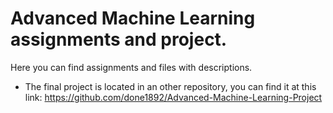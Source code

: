 # Advanced Machine Learning assignments and project.


Here you can find assignments and files with descriptions.

- The final project is located in an other repository, you can find it at this link:
  https://github.com/done1892/Advanced-Machine-Learning-Project
